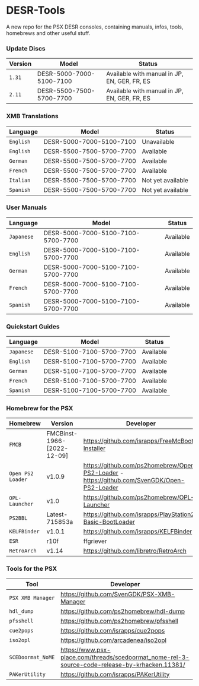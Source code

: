 # DESR-Tools
A new repo for the PSX DESR consoles, containing manuals, infos, tools, homebrews and other useful stuff.

### Update Discs
| Version | Model | Status |
| --- | --- | --- |
| `1.31` | DESR-5000-7000-5100-7100 | Available with manual in JP, EN, GER, FR, ES |
| `2.11` | DESR-5500-7500-5700-7700 | Available with manual in JP, EN, GER, FR, ES |

### XMB Translations
| Language | Model | Status |
| --- | --- | --- |
| `English` | DESR-5000-7000-5100-7100 | Unavailable |
| `English` | DESR-5500-7500-5700-7700 | Available |
| `German` | DESR-5500-7500-5700-7700 | Available |
| `French` | DESR-5500-7500-5700-7700 | Available |
| `Italian` | DESR-5500-7500-5700-7700 | Not yet available |
| `Spanish` | DESR-5500-7500-5700-7700 | Not yet available |

### User Manuals
| Language | Model | Status |
| --- | --- | --- |
| `Japanese` | DESR-5000-7000-5100-7100-5700-7700 | Available |
| `English` | DESR-5000-7000-5100-7100-5700-7700 | Available |
| `German` | DESR-5000-7000-5100-7100-5700-7700 | Available |
| `French` | DESR-5000-7000-5100-7100-5700-7700 | Available |
| `Spanish` | DESR-5000-7000-5100-7100-5700-7700 | Available |

### Quickstart Guides
| Language | Model | Status |
| --- | --- | --- |
| `Japanese` | DESR-5100-7100-5700-7700 | Available |
| `English` | DESR-5100-7100-5700-7700 | Available |
| `German` | DESR-5100-7100-5700-7700 | Available |
| `French` | DESR-5100-7100-5700-7700 | Available |
| `Spanish` | DESR-5100-7100-5700-7700 | Available |

### Homebrew for the PSX
| Homebrew | Version | Developer |
| --- | --- | --- |
| `FMCB` | FMCBinst-1966-[2022-12-09] | https://github.com/israpps/FreeMcBoot-Installer |
| `Open PS2 Loader` | v1.0.9 | https://github.com/ps2homebrew/Open-PS2-Loader - https://github.com/SvenGDK/Open-PS2-Loader |
| `OPL-Launcher` | v1.0 | https://github.com/ps2homebrew/OPL-Launcher |
| `PS2BBL` | Latest-715853a | https://github.com/israpps/PlayStation2-Basic-BootLoader |
| `KELFBinder` | v1.0.1 | https://github.com/israpps/KELFBinder |
| `ESR` | r10f | ffgriever |
| `RetroArch` | v1.14 | https://github.com/libretro/RetroArch |

### Tools for the PSX
| Tool | Developer |
| --- | --- |
| `PSX XMB Manager` | https://github.com/SvenGDK/PSX-XMB-Manager |
| `hdl_dump` | https://github.com/ps2homebrew/hdl-dump |
| `pfsshell` | https://github.com/ps2homebrew/pfsshell |
| `cue2pops` | https://github.com/israpps/cue2pops |
| `iso2opl` | https://github.com/arcadenea/iso2opl |
| `SCEDoormat_NoME` | https://www.psx-place.com/threads/scedoormat_nome-rel-3-source-code-release-by-krhacken.11381/ |
| `PAKerUtility` | https://github.com/israpps/PAKerUtility |
